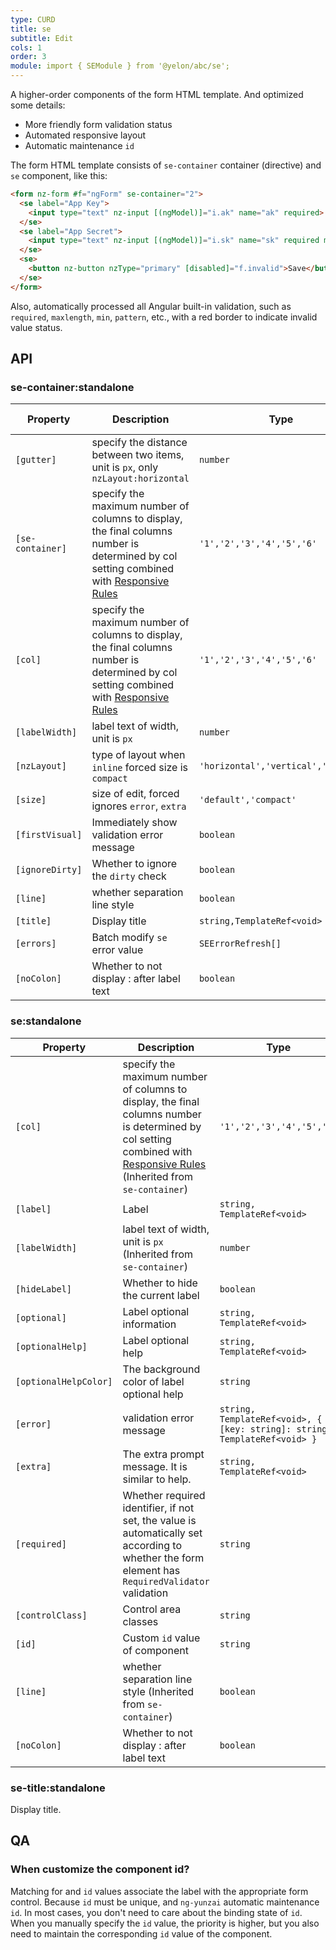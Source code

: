 ```yaml
---
type: CURD
title: se
subtitle: Edit
cols: 1
order: 3
module: import { SEModule } from '@yelon/abc/se';
---
```


A higher-order components of the form HTML template. And optimized some details:

- More friendly form validation status
- Automated responsive layout
- Automatic maintenance `id`

The form HTML template consists of `se-container` container (directive) and `se` component, like this:

```html
<form nz-form #f="ngForm" se-container="2">
  <se label="App Key">
    <input type="text" nz-input [(ngModel)]="i.ak" name="ak" required>
  </se>
  <se label="App Secret">
    <input type="text" nz-input [(ngModel)]="i.sk" name="sk" required maxlength="32">
  </se>
  <se>
    <button nz-button nzType="primary" [disabled]="f.invalid">Save</button>
  </se>
</form>
```

Also, automatically processed all Angular built-in validation, such as `required`, `maxlength`, `min`, `pattern`, etc., with a red border to indicate invalid value status.

## API

### se-container:standalone

| Property | Description | Type | Default | Global Config |
|----------|-------------|------|---------|---------------|
| `[gutter]` | specify the distance between two items, unit is `px`, only `nzLayout:horizontal` | `number` | `32` | ✅ |
| `[se-container]` | specify the maximum number of columns to display, the final columns number is determined by col setting combined with [Responsive Rules](/theme/responsive) | `'1','2','3','4','5','6'` | - |  |
| `[col]` | specify the maximum number of columns to display, the final columns number is determined by col setting combined with [Responsive Rules](/theme/responsive) | `'1','2','3','4','5','6'` | - | ✅ |
| `[labelWidth]` | label text of width, unit is `px` | `number` | `150` | ✅ |
| `[nzLayout]` | type of layout when `inline` forced size is `compact` | `'horizontal','vertical','inline'` | `'horizontal'` | ✅ |
| `[size]` | size of edit, forced ignores `error`, `extra` | `'default','compact'` | `'default'` | ✅ |
| `[firstVisual]` | Immediately show validation error message | `boolean` | `false` | ✅ |
| `[ignoreDirty]` | Whether to ignore the `dirty` check | `boolean` | `false` | ✅ |
| `[line]` | whether separation line style | `boolean` | `false` | - |
| `[title]` | Display title | `string,TemplateRef<void>` | - | - |
| `[errors]` | Batch modify `se` error value | `SEErrorRefresh[]` | - |  |
| `[noColon]` | Whether to not display : after label text | `boolean` | `false` | - |

### se:standalone

| Property | Description | Type | Default |
|----------|-------------|------|---------|
| `[col]` | specify the maximum number of columns to display, the final columns number is determined by col setting combined with [Responsive Rules](/theme/responsive) (Inherited from `se-container`) | `'1','2','3','4','5','6'` | - |
| `[label]` | Label | `string, TemplateRef<void>` | - |
| `[labelWidth]` | label text of width, unit is `px` (Inherited from `se-container`) | `number` | - |
| `[hideLabel]` | Whether to hide the current label | `boolean` | `false` |
| `[optional]` | Label optional information | `string, TemplateRef<void>` | - |
| `[optionalHelp]` | Label optional help | `string, TemplateRef<void>` | - |
| `[optionalHelpColor]` | The background color of label optional help	 | `string` | - |
| `[error]` | validation error message | `string, TemplateRef<void>, { [key: string]: string, TemplateRef<void> }` | - |
| `[extra]` | The extra prompt message. It is similar to help. | `string, TemplateRef<void>` | - |
| `[required]` | Whether required identifier, if not set, the value is automatically set according to whether the form element has `RequiredValidator` validation | `string` | - |
| `[controlClass]` | Control area classes | `string` | - |
| `[id]` | Custom `id` value of component | `string` | - |
| `[line]` | whether separation line style (Inherited from `se-container`) | `boolean` | - |
| `[noColon]` | Whether to not display : after label text | `boolean` | `false` | - |

### se-title:standalone

Display title.

## QA

### When customize the component id?

Matching for and `id` values associate the label with the appropriate form control. Because `id` must be unique, and `ng-yunzai` automatic maintenance `id`. In most cases, you don't need to care about the binding state of `id`. When you manually specify the `id` value, the priority is higher, but you also need to maintain the corresponding `id` value of the component.
